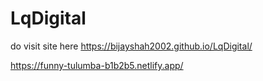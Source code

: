 # LqDigital
do visit site here
https://bijayshah2002.github.io/LqDigital/

https://funny-tulumba-b1b2b5.netlify.app/

